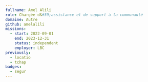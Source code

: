 ```yaml
---
fullname: Amel Alili
role: Chargée d&#39;assistance et de support à la communauté
domaine: Autre
github: amelalili
missions:
  - start: 2022-09-01
    end: 2023-12-31
    status: independent
    employer: LBC
previously:
  - locatio
  - tchap
badges:
  - segur
---
```




